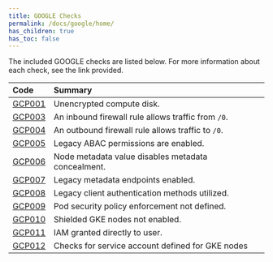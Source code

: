 ```yaml
---
title: GOOGLE Checks
permalink: /docs/google/home/
has_children: true
has_toc: false
---
```


The included GOOGLE checks are listed below. For more information about each check, see the link provided.

| Code  | Summary |
|:-------|:-------------|
|[GCP001](/docs/google/GCP001)|Unencrypted compute disk.|
|[GCP003](/docs/google/GCP003)|An inbound firewall rule allows traffic from `/0`.|
|[GCP004](/docs/google/GCP004)|An outbound firewall rule allows traffic to `/0`.|
|[GCP005](/docs/google/GCP005)|Legacy ABAC permissions are enabled.|
|[GCP006](/docs/google/GCP006)|Node metadata value disables metadata concealment.|
|[GCP007](/docs/google/GCP007)|Legacy metadata endpoints enabled.|
|[GCP008](/docs/google/GCP008)|Legacy client authentication methods utilized.|
|[GCP009](/docs/google/GCP009)|Pod security policy enforcement not defined.|
|[GCP010](/docs/google/GCP010)|Shielded GKE nodes not enabled.|
|[GCP011](/docs/google/GCP011)|IAM granted directly to user.|
|[GCP012](/docs/google/GCP012)|Checks for service account defined for GKE nodes|

